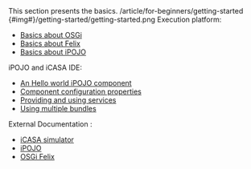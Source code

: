 <section>
<title>Related Articles</title>
<description>This section presents the basics.</description>
<link>/article/for-beginners/getting-started</link>
<icon>{#img#}/getting-started/getting-started.png</icon>
<toc>
Execution platform: 

+ [Basics about OSGi](/article/for-beginners/intro-osgi) 
+ [Basics about Felix](/article/for-beginners/intro-felix) 
+ [Basics about iPOJO](/article/for-beginners/intro-ipojo) 

iPOJO and iCASA IDE:

+ [An Hello world iPOJO component](/article/for-beginners/ide-hello-world) 
+ [Component configuration properties](/article/for-beginners/component-properties)
+ [Providing and using services](/article/for-beginners/intro-services)
+ [Using multiple bundles](/article/for-beginners/multiple-bundles)

External Documentation :

+ [iCASA simulator](http://adeleresearchgroup.github.io/iCasa-Simulator/1.1.0/index.html) 
+ [iPOJO](http://felix.apache.org/documentation/subprojects/apache-felix-ipojo.html)
+ [OSGi Felix](http://felix.apache.org/)

</toc>
</section>